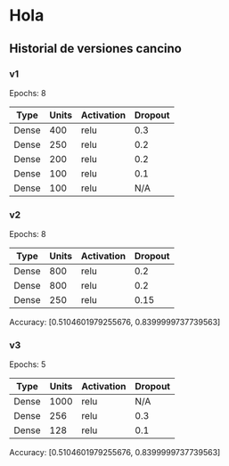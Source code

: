 # Hola

## Historial de versiones cancino

### v1

Epochs: 8

| Type  | Units | Activation | Dropout |
| ----- | ----- | ---------- | ------- |
| Dense | 400   | relu       | 0.3     |
| Dense | 250   | relu       | 0.2     |
| Dense | 200   | relu       | 0.2     |
| Dense | 100   | relu       | 0.1     |
| Dense | 100   | relu       | N/A     |

### v2

Epochs: 8

| Type  | Units | Activation | Dropout |
| ----- | ----- | ---------- | ------- |
| Dense | 800   | relu       | 0.2     |
| Dense | 800   | relu       | 0.2     |
| Dense | 250   | relu       | 0.15    |

Accuracy: [0.5104601979255676, 0.8399999737739563]

### v3

Epochs: 5

| Type  | Units | Activation | Dropout |
| ----- | ----- | ---------- | ------- |
| Dense | 1000  | relu       | N/A     |
| Dense | 256   | relu       | 0.3     |
| Dense | 128   | relu       | 0.1     |

Accuracy: [0.5104601979255676, 0.8399999737739563]